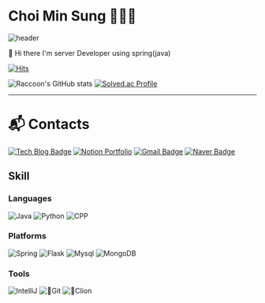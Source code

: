 # Choi Min Sung 🧑🏻‍💻
![header](https://capsule-render.vercel.app/api?type=waving&color=timeAuto&height=300&section=header&text=Backend%20Engineer%20Raccoon&fontSize=60)

👋 Hi there I'm server Developer using spring(java)

[![Hits](https://hits.seeyoufarm.com/api/count/incr/badge.svg?url=https%3A%2F%2Fgithub.com%2Fraccoon-coding&count_bg=%2379C83D&title_bg=%23555555&icon=&icon_color=%23E7E7E7&title=hits&edge_flat=false)](https://hits.seeyoufarm.com)

![Raccoon's GitHub stats](https://github-readme-stats.vercel.app/api?username=raccoon-coding&show_icons=true&theme=rose)
[![Solved.ac Profile](http://mazassumnida.wtf/api/generate_badge?boj=minsungt)](https://solved.ac/minsungt)

---
# :mailbox_with_mail: Contacts

[![Tech Blog Badge](http://img.shields.io/badge/Tech_Blog-FFFFFF?style=flat-square&logo=Tistory&logoColor=000000&link=https://harmony-raccoon.tistory.com/)](https://harmony-raccoon.tistory.com/)
[![Notion Portfolio](http://img.shields.io/badge/Portfolio-FFFFFF?style=flat-square&logo=Notion&logoColor=000000&link=https://www.notion.so/Choi-Min-Sung-52ec35a207c24b5f890e441dd0ba3c02)](https://www.notion.so/Choi-Min-Sung-52ec35a207c24b5f890e441dd0ba3c02)
[![Gmail Badge](https://img.shields.io/badge/Gmail-FFFFFF?style=flat-square&logo=Gmail&logoColor=d14836&link=mailto:minsung352@gmail.com)](mailto:minsung352@gmail.com)
[![Naver Badge](https://img.shields.io/badge/Naver-FFFFFF?style=flat-square&logo=Naver&logoColor=03C75A&link=mailto:minsungt@naver.com)](mailto:minsungt@naver.com)


## Skill
### Languages 
![Java](https://img.shields.io/badge/Java-FFFFFF?style=flat&logo=openjdk&logoColor=437291)
![Python](https://img.shields.io/badge/Python-FFFFFF?style=flat&logo=Python&logoColor=3776AB)
![CPP](https://img.shields.io/badge/C++-FFFFFF?style=flat&logo=cplusplus&logoColor=00599C)

### Platforms
![Spring](https://img.shields.io/badge/Spring-FFFFFF?style=flat&logo=Spring&logoColor=6DB33F)
![Flask](https://img.shields.io/badge/Flask-FFFFFF?style=flat&logo=Flask&logoColor=000000)
![Mysql](https://img.shields.io/badge/Mysql-FFFFFF?style=flat&logo=Mysql&logoColor=4479A1)
![MongoDB](https://img.shields.io/badge/MongoDB-FFFFFF?style=flat&logo=mongodb&logoColor=47A248)

### Tools
![IntelliJ](https://img.shields.io/badge/IntelliJ_IDEA-FFFFFF?style=flat&logo=intellijidea&logoColor=000000)
![Git](https://img.shields.io/badge/Git-FFFFFF?style=flat&logo=git&logoColor=F05032)
![Clion](https://img.shields.io/badge/Clion-FFFFFF?style=flat&logo=clion&logoColor=000000)
<!--
**raccoon-coding/raccoon-c![Uploading notion.svg…]()
oding** is a ✨ _special_ ✨ repository because its `README.md` (this file) appears on your GitHub profile.

Here are some ideas to get you started:

- 🔭 I’m currently working on ...
- 🌱 I’m currently learning ...
- 👯 I’m looking to collaborate on ...
- 🤔 I’m looking for help with ...
- 💬 Ask me about ...
- 📫 How to reach me: ...
- 😄 Pronouns: ...
- ⚡ Fun fact: ...
-->
